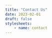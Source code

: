```yaml
---
title: "Contact Us"
date: 2023-02-01
draft: false
stylesheets:
    - name: contact
---
```


<!-- content for this page is defined in the template for "contact" -->
